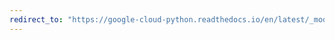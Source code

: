 ```yaml
---
redirect_to: "https://google-cloud-python.readthedocs.io/en/latest/_modules/google/cloud/bigquery_datatransfer_v1/types.html"
---
```

